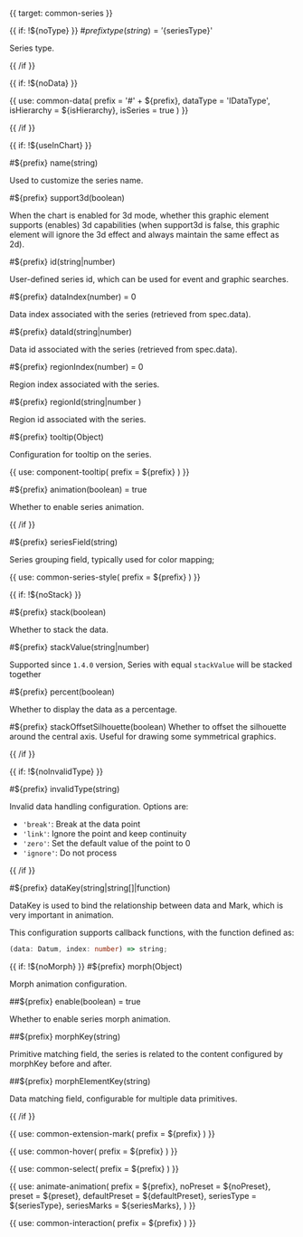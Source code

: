 {{ target: common-series }}

<!-- ISeriesSpec -->

{{ if: !${noType} }} #${prefix} type(string) = '${seriesType}'

Series type.

{{ /if }}

{{ if: !${noData} }}

{{ use: common-data(
  prefix = '#' + ${prefix},
  dataType = 'IDataType',
  isHierarchy = ${isHierarchy},
  isSeries = true
) }}

{{ /if }}

{{ if: !${useInChart} }}

#${prefix} name(string)

Used to customize the series name.

#${prefix} support3d(boolean)

When the chart is enabled for 3d mode, whether this graphic element supports (enables) 3d capabilities (when support3d is false, this graphic element will ignore the 3d effect and always maintain the same effect as 2d).

#${prefix} id(string|number)

User-defined series id, which can be used for event and graphic searches.

#${prefix} dataIndex(number) = 0

Data index associated with the series (retrieved from spec.data).

#${prefix} dataId(string|number)

Data id associated with the series (retrieved from spec.data).

#${prefix} regionIndex(number) = 0

Region index associated with the series.

#${prefix} regionId(string|number )

Region id associated with the series.

#${prefix} tooltip(Object)

Configuration for tooltip on the series.

{{ use: component-tooltip(
  prefix = ${prefix}
) }}

#${prefix} animation(boolean) = true

Whether to enable series animation.

{{ /if }}

#${prefix} seriesField(string)

Series grouping field, typically used for color mapping;

{{ use: common-series-style(
  prefix = ${prefix}
) }}

{{ if: !${noStack} }}

#${prefix} stack(boolean)

Whether to stack the data.

#${prefix} stackValue(string|number)

Supported since `1.4.0` version, Series with equal `stackValue` will be stacked together

#${prefix} percent(boolean)

Whether to display the data as a percentage.

#${prefix} stackOffsetSilhouette(boolean)
Whether to offset the silhouette around the central axis. Useful for drawing some symmetrical graphics.

{{ /if }}

{{ if: !${noInvalidType} }}

#${prefix} invalidType(string)

Invalid data handling configuration. Options are:

- `'break'`: Break at the data point
- `'link'`: Ignore the point and keep continuity
- `'zero'`: Set the default value of the point to 0
- `'ignore'`: Do not process

{{ /if }}

#${prefix} dataKey(string|string[]|function)

DataKey is used to bind the relationship between data and Mark, which is very important in animation.

This configuration supports callback functions, with the function defined as:

```ts
(data: Datum, index: number) => string;
```

{{ if: !${noMorph} }}
#${prefix} morph(Object)

Morph animation configuration.

##${prefix} enable(boolean) = true

Whether to enable series morph animation.

##${prefix} morphKey(string)

Primitive matching field, the series is related to the content configured by morphKey before and after.

##${prefix} morphElementKey(string)

Data matching field, configurable for multiple data primitives.

{{ /if }}

{{ use: common-extension-mark(
  prefix = ${prefix}
) }}

<!-- (IExtensionMarkSpec<Exclude<EnableMarkType, MarkTypeEnum.group>> | IExtensionGroupMarkSpec)[]; -->

{{ use: common-hover(
  prefix = ${prefix}
) }}

{{ use: common-select(
  prefix = ${prefix}
) }}

{{ use: animate-animation(
  prefix = ${prefix},
  noPreset = ${noPreset},
  preset = ${preset},
  defaultPreset = ${defaultPreset},
  seriesType = ${seriesType},
  seriesMarks = ${seriesMarks},
) }}

{{ use: common-interaction(
  prefix = ${prefix}
) }}

